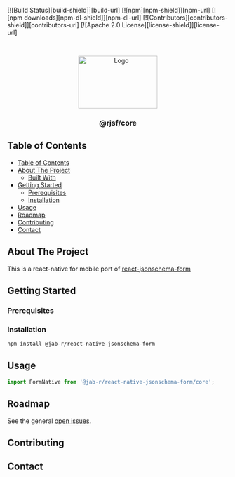 [![Build Status][build-shield]][build-url]
[![npm][npm-shield]][npm-url]
[![npm downloads][npm-dl-shield]][npm-dl-url]
[![Contributors][contributors-shield]][contributors-url]
[![Apache 2.0 License][license-shield]][license-url]

<br />
<p align="center">
  <a href="https://github.com/jab-rreact-jsonschema-form">
    <img src="https://raw.githubusercontent.com/jab-r/react-jsonschema-form/59a8206e148474bea854bbb004f624143fbcbac8/packages/core/logo.png" alt="Logo" width="180" height="120">
  </a>

  <h3 align="center">@rjsf/core</h3>


<!-- TABLE OF CONTENTS -->

## Table of Contents

- [Table of Contents](#table-of-contents)
- [About The Project](#about-the-project)
  - [Built With](#built-with)
- [Getting Started](#getting-started)
  - [Prerequisites](#prerequisites)
  - [Installation](#installation)
- [Usage](#usage)
- [Roadmap](#roadmap)
- [Contributing](#contributing)
- [Contact](#contact)

<!-- ABOUT THE PROJECT -->

## About The Project

This is a react-native for mobile port of [react-jsonschema-form](https://github.com/jab-r/react-jsonschema-form)

<!-- GETTING STARTED -->

## Getting Started

### Prerequisites

### Installation

```sh
npm install @jab-r/react-native-jsonschema-form
```

## Usage

```javascript
import FormNative from '@jab-r/react-native-jsonschema-form/core';
```

<!-- ROADMAP -->

## Roadmap

See the general [open issues](https://github.com/rjsf-team/react-jsonschema-form/issues).

<!-- CONTRIBUTING -->

## Contributing


<!-- CONTACT -->

## Contact


<!-- MARKDOWN LINKS & IMAGES -->
<!-- https://www.markdownguide.org/basic-syntax/#reference-style-links -->
